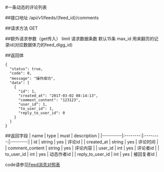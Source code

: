 #一条动态的评论列表

##接口地址
/api/v1/feeds/{feed_id}/comments

##请求方法
GET

##额外请求参数（get传入）
limit 请求数据条数  默认15条
max_id 用来翻页的记录id(对应数据体力的feed_digg_id)


##返回体
```json5
{
  "status": true,
  "code": 0,
  "message": "操作成功",
  "data": [
    {
      "id": 1,
      "created_at": "2017-03-02 08:14:13",
      "comment_content": "123123",
      "user_id": 1,
      "to_user_id": 1,
      "reply_to_user_id": 0
    }
  ]
}
```

##返回字段
| name     | type     | must     | description |
|----------|:--------:|:--------:|:--------:|
| id  | string      | yes      | 评论id |
| created_at | string	  | yes		 | 评论时间 |
| comment_content     | string  	  | yes 	 | 评论内容 |
| user_id     | int      | yes    | 评论者id |
| to_user_id     | int      | yes    | 动态作者id |
| reply_to_user_id     | int      | yes    | 被回复者id |

code请参见[Feed消息对照表](Feed消息对照表.md)